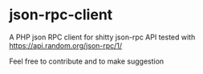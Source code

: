 # json-rpc-client
A PHP json RPC client for shitty json-rpc API
tested with https://api.random.org/json-rpc/1/

Feel free to contribute and to make suggestion